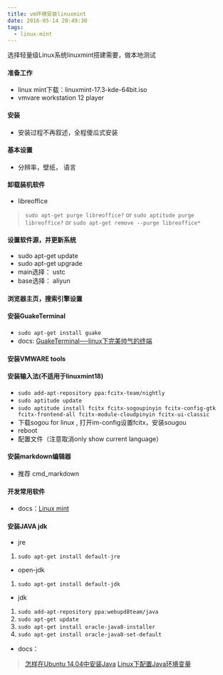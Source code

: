 ```yaml
---
title: vm环境安装linuxmint
date: 2016-05-14 20:49:30
tags: 
  - linux-mint
---
```


选择轻量级Linux系统linuxmint搭建需要，做本地测试

<!--more-->

#### 准备工作
- linux mint下载：linuxmint-17.3-kde-64bit.iso
- vmvare workstation 12 player

#### 安装
- 安装过程不再叙述，全程傻瓜式安装

#### 基本设置
- 分辨率，壁纸， 语言

#### 卸载装机软件
- libreoffice
> `sudo apt-get purge libreoffice?`
> or `sudo aptitude purge libreoffice?`
> or `sudo apt-get remove --purge libreoffice*`

#### 设置软件源，并更新系统
- sudo apt-get update
- sudo apt-get upgrade
- main选择： ustc
- base选择： aliyun

#### 浏览器主页，搜索引擎设置

#### 安装GuakeTerminal
- `sudo apt-get install guake`
- docs: [GuakeTerminal──linux下完美帅气的终端](http://www.2cto.com/os/201410/343251.html)

#### 安装VMWARE tools

#### 安装输入法(不适用于linuxmint18)
- `sudo add-apt-repository ppa:fcitx-team/nightly`
- `sudo aptitude update`
- `sudo aptitude install fcitx fcitx-sogoupinyin fcitx-config-gtk fcitx-frontend-all fcitx-module-cloudpinyin fcitx-ui-classic`
- 下载sogou for linux , 打开im-config设置fcitx，安装sougou
- reboot
- 配置文件（注意取消only show current language）

#### 安装markdown编辑器
- 推荐 cmd_markdown

#### 开发常用软件
- docs：[Linux mint](http://www.jianshu.com/p/c5a29e476526)

#### 安装JAVA jdk
- jre 
1. `sudo apt-get install default-jre`

- open-jdk
1. `sudo apt-get install default-jdk`

- jdk
1. `sudo add-apt-repository ppa:webupd8team/java`
2. `sudo apt-get update`
3. `sudo apt-get install oracle-java8-installer`
4. `sudo apt-get install oracle-java8-set-default`

- docs：
> [怎样在Ubuntu 14.04中安装Java](http://www.linuxidc.com/Linux/2014-09/106445.htm)
> [Linux下配置Java环境变量](http://my.oschina.net/fhd/blog/335156)




